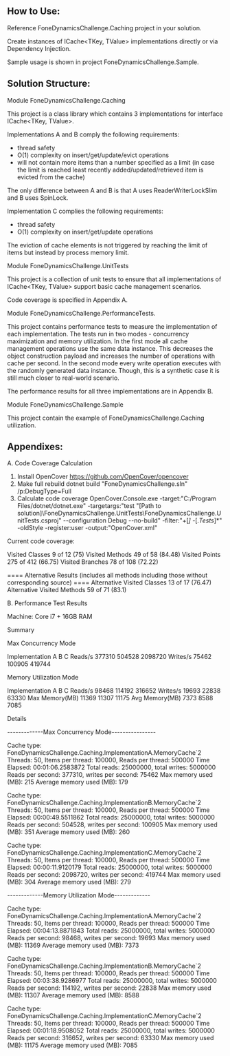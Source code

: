 
How to Use:
-------------------------------------------------

Reference FoneDynamicsChallenge.Caching project in your solution.

Create instances of ICache<TKey, TValue> implementations directly or via Dependency Injection.

Sample usage is shown in project FoneDynamicsChallenge.Sample.

Solution Structure:
-------------------------------------------------

Module FoneDynamicsChallenge.Caching

This project is a class library which contains 3 implementations for interface ICache<TKey, TValue>.

Implementations A and B comply the following requirements:
- thread safety
- O(1) complexity on insert/get/update/evict operations
- will not contain more items than a number specified as a limit (in case the limit is reached least recently added/updated/retrieved item is evicted from the cache)

The only difference between A and B is that A uses ReaderWriterLockSlim and B uses SpinLock.

Implementation C complies the following requirements:
- thread safety
- O(1) complexity on insert/get/update operations

The eviction of cache elements is not triggered by reaching the limit of items but instead by process memory limit.

Module FoneDynamicsChallenge.UnitTests

This project is a collection of unit tests to ensure that all implementations of ICache<TKey, TValue> support basic cache management scenarios.

Code coverage is specified in Appendix A.

Module FoneDynamicsChallenge.PerformanceTests.

This project contains performance tests to measure the implementation of each implementation.
The tests run in two modes - concurrency maximization and memory utilization.
In the first mode all cache management operations use the same data instance. This decreases the object construction  payload and increases the number of operations with cache per second.
In the second mode every write operation executes with the randomly generated data instance. Though, this is a synthetic case it is still much closer to real-world scenario.

The performance results for all three implementations are in Appendix B.

Module FoneDynamicsChallenge.Sample

This project contain the example of FoneDynamicsChallenge.Caching utilization.

Appendixes:
-------------------------------------------------

A. Code Coverage Calculation

1) Install OpenCover https://github.com/OpenCover/opencover
2) Make full rebuild 
dotnet build "FoneDynamicsChallenge.sln" /p:DebugType=Full
3) Calculate code coverage
OpenCover.Console.exe -target:"C:/Program Files/dotnet/dotnet.exe" -targetargs:"test \"[Path to solution]\FoneDynamicsChallenge.UnitTests\FoneDynamicsChallenge.UnitTests.csproj\" --configuration Debug --no-build" -filter:"+[*]* -[*.Tests*]*" -oldStyle -register:user -output:"OpenCover.xml"

Current code coverage:

Visited Classes 9 of 12 (75)
Visited Methods 49 of 58 (84.48)
Visited Points 275 of 412 (66.75)
Visited Branches 78 of 108 (72.22)

==== Alternative Results (includes all methods including those without corresponding source) ====
Alternative Visited Classes 13 of 17 (76.47)
Alternative Visited Methods 59 of 71 (83.1)


B. Performance Test Results

Machine: Core i7 + 16GB RAM 

Summary

Max Concurrency Mode

Implementation		A		B		C
Reads/s			377310	504528	2098720
Writes/s		75462	100905	 419744


Memory Utilization Mode

Implementation		A		B		C
Reads/s			98468    114192  316652
Writes/s		19693     22838   63330
Max Memory(MB)  11369     11307   11175
Avg Memory(MB)   7373      8588    7085

Details

-------------Max Concurrency Mode----------------

Cache type: FoneDynamicsChallenge.Caching.ImplementationA.MemoryCache`2
Threads: 50, Items per thread: 100000, Reads per thread: 500000
Time Elapsed: 00:01:06.2583872
Total reads: 25000000, total writes: 5000000
Reads per second: 377310, writes per second: 75462
Max memory used (MB): 215
Average memory used (MB): 179

Cache type: FoneDynamicsChallenge.Caching.ImplementationB.MemoryCache`2
Threads: 50, Items per thread: 100000, Reads per thread: 500000
Time Elapsed: 00:00:49.5511862
Total reads: 25000000, total writes: 5000000
Reads per second: 504528, writes per second: 100905
Max memory used (MB): 351
Average memory used (MB): 260

Cache type: FoneDynamicsChallenge.Caching.ImplementationC.MemoryCache`2
Threads: 50, Items per thread: 100000, Reads per thread: 500000
Time Elapsed: 00:00:11.9120179
Total reads: 25000000, total writes: 5000000
Reads per second: 2098720, writes per second: 419744
Max memory used (MB): 304
Average memory used (MB): 279

-------------Memory Utilization Mode-------------

Cache type: FoneDynamicsChallenge.Caching.ImplementationA.MemoryCache`2
Threads: 50, Items per thread: 100000, Reads per thread: 500000
Time Elapsed: 00:04:13.8871843
Total reads: 25000000, total writes: 5000000
Reads per second: 98468, writes per second: 19693
Max memory used (MB): 11369
Average memory used (MB): 7373

Cache type: FoneDynamicsChallenge.Caching.ImplementationB.MemoryCache`2
Threads: 50, Items per thread: 100000, Reads per thread: 500000
Time Elapsed: 00:03:38.9286977
Total reads: 25000000, total writes: 5000000
Reads per second: 114192, writes per second: 22838
Max memory used (MB): 11307
Average memory used (MB): 8588

Cache type: FoneDynamicsChallenge.Caching.ImplementationC.MemoryCache`2
Threads: 50, Items per thread: 100000, Reads per thread: 500000
Time Elapsed: 00:01:18.9508052
Total reads: 25000000, total writes: 5000000
Reads per second: 316652, writes per second: 63330
Max memory used (MB): 11175
Average memory used (MB): 7085

